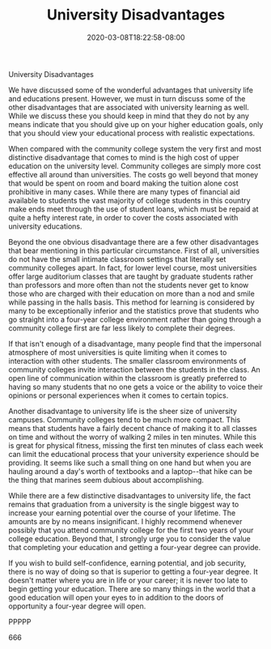 ﻿---
title: "University Disadvantages"
date: 2020-03-08T18:22:58-08:00
description: "Education Tips for Web Success"
featured_image: "/images/Education.jpg"
tags: ["Education"]
---

University Disadvantages

We have discussed some of the wonderful advantages that university life and educations present. However, we must in turn discuss some of the other disadvantages that are associated with university learning as well. While we discuss these you should keep in mind that they do not by any means indicate that you should give up on your higher education goals, only that you should view your educational process with realistic expectations.

When compared with the community college system the very first and most distinctive disadvantage that comes to mind is the high cost of upper education on the university level. Community colleges are simply more cost effective all around than universities. The costs go well beyond that money that would be spent on room and board making the tuition alone cost prohibitive in many cases. While there are many types of financial aid available to students the vast majority of college students in this country make ends meet through the use of student loans, which must be repaid at quite a hefty interest rate, in order to cover the costs associated with university educations.

Beyond the one obvious disadvantage there are a few other disadvantages that bear mentioning in this particular circumstance. First of all, universities do not have the small intimate classroom settings that literally set community colleges apart. In fact, for lower level course, most universities offer large auditorium classes that are taught by graduate students rather than professors and more often than not the students never get to know those who are charged with their education on more than a nod and smile while passing in the halls basis. This method for learning is considered by many to be exceptionally inferior and the statistics prove that students who go straight into a four-year college environment rather than going through a community college first are far less likely to complete their degrees. 

If that isn't enough of a disadvantage, many people find that the impersonal atmosphere of most universities is quite limiting when it comes to interaction with other students. The smaller classroom environments of community colleges invite interaction between the students in the class. An open line of communication within the classroom is greatly preferred to having so many students that no one gets a voice or the ability to voice their opinions or personal experiences when it comes to certain topics.

Another disadvantage to university life is the sheer size of university campuses. Community colleges tend to be much more compact. This means that students have a fairly decent chance of making it to all classes on time and without the worry of walking 2 miles in ten minutes. While this is great for physical fitness, missing the first ten minutes of class each week can limit the educational process that your university experience should be providing. It seems like such a small thing on one hand but when you are hauling around a day's worth of textbooks and a laptop--that hike can be the thing that marines seem dubious about accomplishing.

While there are a few distinctive disadvantages to university life, the fact remains that graduation from a university is the single biggest way to increase your earning potential over the course of your lifetime. The amounts are by no means insignificant. I highly recommend whenever possibly that you attend community college for the first two years of your college education. Beyond that, I strongly urge you to consider the value that completing your education and getting a four-year degree can provide.

If you wish to build self-confidence, earning potential, and job security, there is no way of doing so that is superior to getting a four-year degree. It doesn't matter where you are in life or your career; it is never too late to begin getting your education. There are so many things in the world that a good education will open your eyes to in addition to the doors of opportunity a four-year degree will open.

PPPPP

666

